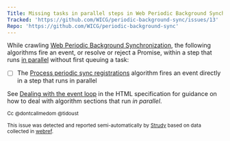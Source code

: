 ```yaml
---
Title: Missing tasks in parallel steps in Web Periodic Background Synchronization
Tracked: 'https://github.com/WICG/periodic-background-sync/issues/13'
Repo: 'https://github.com/WICG/periodic-background-sync'
---
```


While crawling [Web Periodic Background Synchronization](https://wicg.github.io/periodic-background-sync/), the following algorithms fire an event, or resolve or reject a Promise, within a step that runs [in parallel](https://html.spec.whatwg.org/multipage/infrastructure.html#in-parallel) without first queuing a task:
* [ ] The [Process periodic sync registrations](https://wicg.github.io/periodic-background-sync/#process-periodic-sync-registrations) algorithm fires an event directly in a step that runs in parallel

See [Dealing with the event loop](https://html.spec.whatwg.org/multipage/webappapis.html#event-loop-for-spec-authors) in the HTML specification for guidance on how to deal with algorithm sections that run *in parallel*.

<sub>Cc @dontcallmedom @tidoust</sub>

<sub>This issue was detected and reported semi-automatically by [Strudy](https://github.com/w3c/strudy/) based on data collected in [webref](https://github.com/w3c/webref/).</sub>
